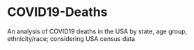 # COVID19-Deaths
An analysis of COVID19 deaths in the USA by state, age group, ethnicity/race; considering USA census data 
